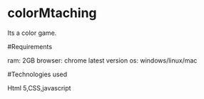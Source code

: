 # colorMtaching

Its a color game.

#Requirements

ram: 2GB
browser: chrome latest version
os: windows/linux/mac

#Technologies used

Html 5,CSS,javascript
